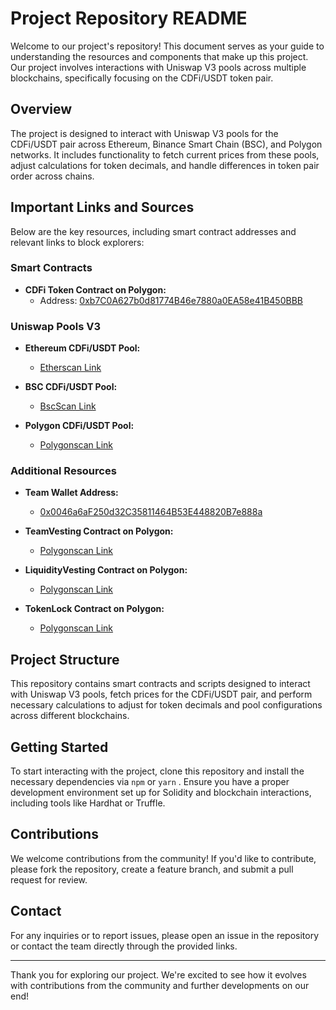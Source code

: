 # Project Repository README

Welcome to our project's repository! This document serves as your guide to understanding the resources and components that make up this project. Our project involves interactions with Uniswap V3 pools across multiple blockchains, specifically focusing on the CDFi/USDT token pair.

## Overview

The project is designed to interact with Uniswap V3 pools for the CDFi/USDT pair across Ethereum, Binance Smart Chain (BSC), and Polygon networks. It includes functionality to fetch current prices from these pools, adjust calculations for token decimals, and handle differences in token pair order across chains.

## Important Links and Sources

Below are the key resources, including smart contract addresses and relevant links to block explorers:

### Smart Contracts

- **CDFi Token Contract on Polygon:**
  - Address: [0xb7C0A627b0d81774B46e7880a0EA58e41B450BBB](https://polygonscan.com/address/0xb7C0A627b0d81774B46e7880a0EA58e41B450BBB#code)

### Uniswap Pools V3

- **Ethereum CDFi/USDT Pool:**
  - [Etherscan Link](https://etherscan.io/address/0x25B2Be69272cAe9ABe33bB6B82491a1Ca91dF153)
  
- **BSC CDFi/USDT Pool:**
  - [BscScan Link](https://bscscan.com/address/0x6639986CBEbe3933Ba97d4510CFD7556e0Db8E2e)
  
- **Polygon CDFi/USDT Pool:**
  - [Polygonscan Link](https://polygonscan.com/address/0x57aA271dF20bf4D1b80DaD5b04592005e8A194ea)

### Additional Resources

- **Team Wallet Address:**
  - [0x0046a6aF250d32C35811464B53E448820B7e888a](https://polygonscan.com/address/0x0046a6aF250d32C35811464B53E448820B7e888a)

- **TeamVesting Contract on Polygon:**
  - [Polygonscan Link](https://polygonscan.com/address/0x8f5a4D3315bdb4E8dbf887F5A3bD5cce622c13Cb)
  
- **LiquidityVesting Contract on Polygon:**
  - [Polygonscan Link](https://polygonscan.com/address/0x84466525F2a32AfFE3D1264Dd8e1AEa61bccf477)

- **TokenLock Contract on Polygon:**
  - [Polygonscan Link](https://polygonscan.com/address/0x7b97c0D4815921544A627db5c20323BAbDB9afC2)

## Project Structure

This repository contains smart contracts and scripts designed to interact with Uniswap V3 pools, fetch prices for the CDFi/USDT pair, and perform necessary calculations to adjust for token decimals and pool configurations across different blockchains.

## Getting Started

To start interacting with the project, clone this repository and install the necessary dependencies via  `npm`  or  `yarn` . Ensure you have a proper development environment set up for Solidity and blockchain interactions, including tools like Hardhat or Truffle.

## Contributions

We welcome contributions from the community! If you'd like to contribute, please fork the repository, create a feature branch, and submit a pull request for review.

## Contact

For any inquiries or to report issues, please open an issue in the repository or contact the team directly through the provided links.

---

Thank you for exploring our project. We're excited to see how it evolves with contributions from the community and further developments on our end!